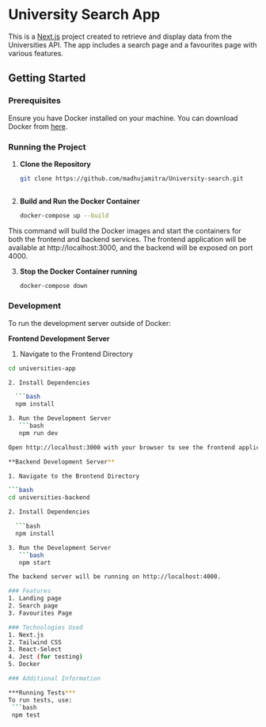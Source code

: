 # University Search App

This is a [Next.js](https://nextjs.org/) project created to retrieve and display data from the Universities API. The app includes a search page and a favourites page with various features.

## Getting Started

### Prerequisites


Ensure you have Docker installed on your machine. You can download Docker from [here](https://www.docker.com/products/docker-desktop).

### Running the Project

1. **Clone the Repository**

   ```bash
   git clone https://github.com/madhujamitra/University-search.git
  

2. **Build and Run the Docker Container**
   
   ```bash
   docker-compose up --build

This command will build the Docker images and start the containers for both the frontend and backend services. The frontend application will be available at http://localhost:3000, and the backend will be exposed on port 4000.

3. **Stop the Docker Container running**
   
   ```bash
   docker-compose down

### Development
To run the development server outside of Docker:

**Frontend Development Server**

1. Navigate to the Frontend Directory

  ```bash
  cd universities-app

2. Install Dependencies

    ```bash 
    npm install

3. Run the Development Server
     ```bash
     npm run dev

Open http://localhost:3000 with your browser to see the frontend application.

**Backend Development Server**

1. Navigate to the Brontend Directory

  ```bash
  cd universities-backend

2. Install Dependencies

    ```bash 
    npm install

3. Run the Development Server
     ```bash
     npm start

The backend server will be running on http://localhost:4000.

### Features
1. Landing page
2. Search page
3. Favourites Page

### Technologies Used
1. Next.js
2. Tailwind CSS
3. React-Select
4. Jest (for testing)
5. Docker

### Additional Information

***Running Tests***
To run tests, use:
   ```bash
   npm test
